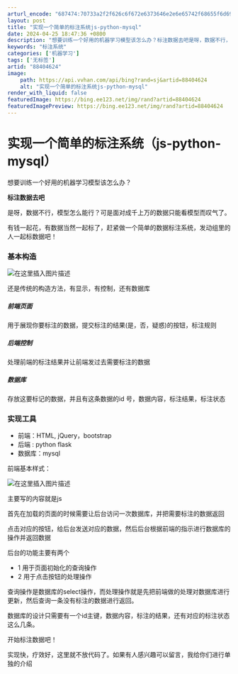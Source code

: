 ```yaml
---
arturl_encode: "687474:70733a2f2f626c6f672e6373646e2e6e65742f68655f6d696e:2f61727469636c652f64657461696c732f3838343034363234"
layout: post
title: "实现一个简单的标注系统js-python-mysql"
date: 2024-04-25 18:47:36 +0800
description: "想要训练一个好用的机器学习模型该怎么办？标注数据去吧是呀，数据不行，模型怎么能行？可是面对成千上万的"
keywords: "标注系统"
categories: ['机器学习']
tags: ['无标签']
artid: "88404624"
image:
    path: https://api.vvhan.com/api/bing?rand=sj&artid=88404624
    alt: "实现一个简单的标注系统js-python-mysql"
render_with_liquid: false
featuredImage: https://bing.ee123.net/img/rand?artid=88404624
featuredImagePreview: https://bing.ee123.net/img/rand?artid=88404624
---
```


# 实现一个简单的标注系统（js-python-mysql）

想要训练一个好用的机器学习模型该怎么办？

**标注数据去吧**

是呀，数据不行，模型怎么能行？可是面对成千上万的数据只能看模型而叹气了。
  
有钱一起花，有数据当然一起标了，赶紧做一个简单的数据标注系统，发动组里的人一起标数据吧！

### 基本构造

![在这里插入图片描述](https://i-blog.csdnimg.cn/blog_migrate/58086907a351630b0ef3b5a796b4f9b1.png)
  
还是传统的构造方法，有显示，有控制，还有数据库

##### 前端页面

用于展现你要标注的数据，提交标注的结果(是，否，疑惑)的按钮，标注规则

##### 后端控制

处理前端的标注结果并让前端发过去需要标注的数据

##### 数据库

存放这要标记的数据，并且有这条数据的id 号，数据内容，标注结果，标注状态

### 实现工具

* 前端：HTML, jQuery，bootstrap
* 后端 : python flask
* 数据库：mysql

前端基本样式：
  
![在这里插入图片描述](https://i-blog.csdnimg.cn/blog_migrate/783179438954505daa7812db6a038af4.png)
  
主要写的内容就是js
  
首先在加载的页面的时候需要让后台访问一次数据库，并把需要标注的数据返回
  
点击对应的按钮，给后台发送对应的数据，然后后台根据前端的指示进行数据库的操作并返回数据

后台的功能主要有两个

* 1 用于页面初始化的查询操作
* 2 用于点击按钮的处理操作

查询操作是数据库的select操作，而处理操作就是先把前端做的处理对数据库进行更新，然后查询一条没有标注的数据进行返回。

数据库的设计只需要有一个id主键，数据内容，标注的结果，还有对应的标注状态这么几条。

开始标注数据吧！

实现快，疗效好，这里就不放代码了。如果有人感兴趣可以留言，我给你们进行单独的介绍